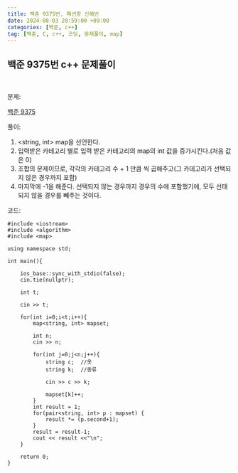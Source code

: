```yaml
---
title: 백준 9375번, 패션왕 신혜빈
date: 2024-08-03 20:59:00 +09:00
categories: [백준, c++]
tag: [백준, C, c++, 코딩, 문제풀이, map]
---
```


## 백준 9375번 c++ 문제풀이
<br>

문제:

[백준 9375](https://www.acmicpc.net/problem/9375)

풀이:

1. <string, int> map을 선언한다.
2. 입력받은 카테고리 별로 입력 받은 카테고리의 map의 int 값을 증가시킨다.(처음 값은 0)
3. 조합의 문제이므로, 각각의 카테고리 수 + 1 만큼 씩 곱해주고(그 카데고리가 선택되지 않은 경우까지 포함)
4. 마지막에 -1을 해준다. 선택되지 않는 경우까지 경우의 수에 포함했기에, 모두 선태되지 않을 경우를 빼주는 것이다.

코드:

    #include <iostream>
    #include <algorithm>
    #include <map>

    using namespace std;

    int main(){
    
        ios_base::sync_with_stdio(false);
        cin.tie(nullptr);

        int t;

        cin >> t;

        for(int i=0;i<t;i++){
            map<string, int> mapset;

            int n;
            cin >> n;

            for(int j=0;j<n;j++){
                string c;  //옷
                string k;  //종류
                
                cin >> c >> k;

                mapset[k]++;
            }
            int result = 1;
            for(pair<string, int> p : mapset) {
                result *= (p.second+1);
            }
            result = result-1;
            cout << result <<"\n";
        }

        return 0;
    }